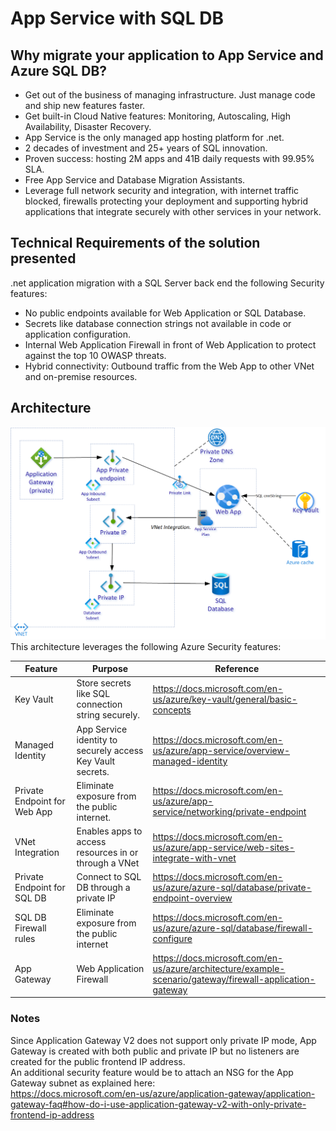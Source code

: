 # App Service with SQL DB 
## Why migrate your application to App Service and Azure SQL DB?
* Get out of the business of managing infrastructure. Just manage code and ship new features faster.
* Get built-in Cloud Native features: Monitoring, Autoscaling, High Availability, Disaster Recovery.
* App Service is the only managed app hosting platform for .net. 
* 2 decades of investment and 25+ years of SQL innovation.
* Proven success: hosting 2M apps and 41B daily requests with 99.95% SLA.
* Free App Service and Database Migration Assistants.
* Leverage full network security and integration, with internet traffic blocked, firewalls protecting your deployment and supporting hybrid applications that integrate securely with other services in your network.
## Technical Requirements of the solution presented
.net application migration with a SQL Server back end the following Security features:
* No public endpoints available for Web Application or SQL Database.
* Secrets like database connection strings not available in code or application configuration.
* Internal Web Application Firewall in front of Web Application to protect against the top 10 OWASP threats.
* Hybrid connectivity: Outbound traffic from the Web App to other VNet and on-premise resources.
## Architecture
![Landing Zone](https://github.com/azuregomez/webapp/blob/main/websql.png)
This architecture leverages the following Azure Security features:

Feature | Purpose | Reference
------- | ------- | -----
Key Vault | Store secrets like SQL connection string securely. | https://docs.microsoft.com/en-us/azure/key-vault/general/basic-concepts
Managed Identity |  App Service identity to securely access Key Vault secrets. | https://docs.microsoft.com/en-us/azure/app-service/overview-managed-identity
Private Endpoint for Web App | Eliminate exposure from the public internet. | https://docs.microsoft.com/en-us/azure/app-service/networking/private-endpoint
VNet Integration |  Enables apps to access resources in or through a VNet |  https://docs.microsoft.com/en-us/azure/app-service/web-sites-integrate-with-vnet
Private Endpoint for SQL DB |  Connect to SQL DB through a private IP | https://docs.microsoft.com/en-us/azure/azure-sql/database/private-endpoint-overview
SQL DB Firewall rules | Eliminate exposure from the public internet | https://docs.microsoft.com/en-us/azure/azure-sql/database/firewall-configure
App Gateway | Web Application Firewall  |   https://docs.microsoft.com/en-us/azure/architecture/example-scenario/gateway/firewall-application-gateway

### Notes
Since Application Gateway V2 does not support only private IP mode, App Gateway is created with both public and private IP but no listeners are created for the public frontend IP address.\
An additional security feature would be to attach an NSG for the App Gateway subnet as explained here:\
https://docs.microsoft.com/en-us/azure/application-gateway/application-gateway-faq#how-do-i-use-application-gateway-v2-with-only-private-frontend-ip-address

